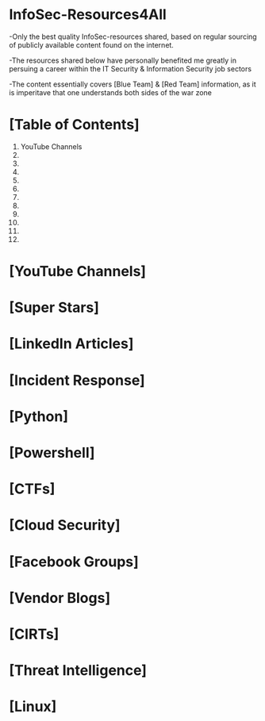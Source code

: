 # InfoSec-Resources4All
-Only the best quality InfoSec-resources shared, based on regular sourcing of publicly available content found on the internet.

-The resources shared below have personally benefited me greatly in persuing a career within the IT Security & Information Security job sectors

-The content essentially covers [Blue Team] & [Red Team] information, as it is imperitave that one understands both sides of the war zone

# [Table of Contents]

1. YouTube Channels
2.
3.
4.
5.
6.
7.
8.
9.
10.
11.
12.

# [YouTube Channels]
# [Super Stars]
# [LinkedIn Articles]
# [Incident Response]
# [Python]
# [Powershell]
# [CTFs]
# [Cloud Security]
# [Facebook Groups]
# [Vendor Blogs]
# [CIRTs]
# [Threat Intelligence]
# [Linux]
